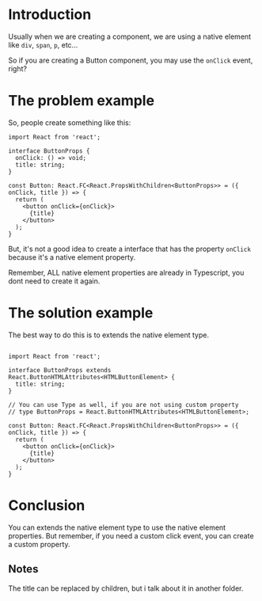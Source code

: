 # Introduction

Usually when we are creating a component, we are using a native element like `div`, `span`, `p`, etc...

So if you are creating a Button component, you may use the `onClick` event, right?


# The problem example

So, people create something like this:

```tsx
import React from 'react';

interface ButtonProps {
  onClick: () => void;
  title: string;
}

const Button: React.FC<React.PropsWithChildren<ButtonProps>> = ({ onClick, title }) => {
  return (
    <button onClick={onClick}>
      {title}
    </button>
  );
}
```

But, it's not a good idea to create a interface that has the property `onClick` because it's a native element property.

Remember, ALL native element properties are already in Typescript, you dont need to create it again.

# The solution example

The best way to do this is to extends the native element type.

```tsx

import React from 'react';

interface ButtonProps extends React.ButtonHTMLAttributes<HTMLButtonElement> {
  title: string;
}

// You can use Type as well, if you are not using custom property
// type ButtonProps = React.ButtonHTMLAttributes<HTMLButtonElement>;

const Button: React.FC<React.PropsWithChildren<ButtonProps>> = ({ onClick, title }) => {
  return (
    <button onClick={onClick}>
      {title}
    </button>
  );
}
```

# Conclusion

You can extends the native element type to use the native element properties.
But remember, if you need a custom click event, you can create a custom property.

## Notes

The title can be replaced by children, but i talk about it in another folder.